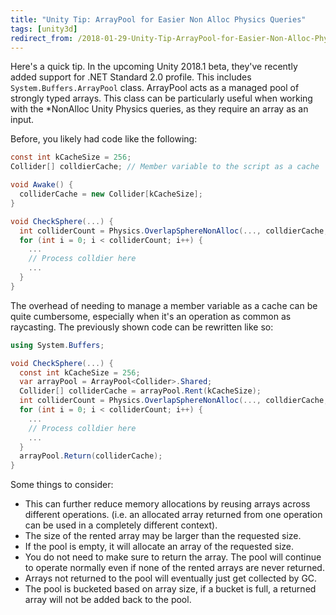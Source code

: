 ```yaml
---
title: "Unity Tip: ArrayPool for Easier Non Alloc Physics Queries"
tags: [unity3d]
redirect_from: /2018-01-29-Unity-Tip-ArrayPool-for-Easier-Non-Alloc-Physics-Queries
---
```


Here's a quick tip. In the upcoming Unity 2018.1 beta, they've recently added
support for .NET Standard 2.0 profile. This includes `System.Buffers.ArrayPool`
class. ArrayPool acts as a managed pool of strongly typed arrays. This class can
be particularly useful when working with the \*NonAlloc Unity Physics queries, as
they require an array as an input.

Before, you likely had code like the following:

```csharp
const int kCacheSize = 256;
Collider[] colldierCache; // Member variable to the script as a cache

void Awake() {
  colliderCache = new Collider[kCacheSize];
}

void CheckSphere(...) {
  int colliderCount = Physics.OverlapSphereNonAlloc(..., colldierCache, ...);
  for (int i = 0; i < colliderCount; i++) {
    ...
    // Process colldier here
    ...
  }
}
```

The overhead of needing to manage a member variable as a cache can be quite
cumbersome, especially when it's an operation as common as raycasting. The
previously shown code can be rewritten like so:

```csharp
using System.Buffers;

void CheckSphere(...) {
  const int kCacheSize = 256;
  var arrayPool = ArrayPool<Collider>.Shared;
  Collider[] colliderCache = arrayPool.Rent(kCacheSize);
  int colliderCount = Physics.OverlapSphereNonAlloc(..., colldierCache, ...);
  for (int i = 0; i < colliderCount; i++) {
    ...
    // Process colldier here
    ...
  }
  arrayPool.Return(colliderCache);
}
```

Some things to consider:

 * This can further reduce memory allocations by reusing arrays across different
   operations. (i.e. an allocated array returned from one operation can be used
   in a completely different context).
 * The size of the rented array may be larger than the requested size.
 * If the pool is empty, it will allocate an array of the requested size.
 * You do not need to make sure to return the array. The pool will continue to
   operate normally even if none of the rented arrays are never returned.
 * Arrays not returned to the pool will eventually just get collected by GC.
 * The pool is bucketed based on array size, if a bucket is full, a returned
   array will not be added back to the pool.
